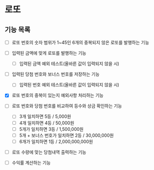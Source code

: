 # 로또

## 기능 목록
- [ ] 로또 번호의 숫자 범위가 1~45인 6개의 중복되지 않은 로또를 발행하는 기능
- [ ] 입력된 금액에 맞게 로또를 발행하는 기능 
  - [ ] 입력된 금액 예외 테스트(올바른 값이 입력되지 않을 시)
- [ ] 입력된 당첨 번호와 보너스 번호를 저장하는 기능
  - [ ] 입력된 번호 예외 테스트(올바른 값이 입력되지 않을 시)
- [X] 로또 번호의 중복이 있는지 예외사항 처리하는 기능
- [ ] 로또 번호와 당첨 번호를 비교하여 등수와 상금 확인하는 기능 
    - [ ] 3개 일치하면 5등 / 5,000원
    - [ ] 4개 일치하면 4등 / 50,000원
    - [ ] 5개가 일치하면 3등 / 1,500,000원
    - [ ] 5개 + 보너스 번호가 일치하면 2등 / 30,000,000원
    - [ ] 6개가 일치하면 1등 / 2,000,000,000원
- [ ] 로또 수량에 맞는 당첨내역 출력하는 기능
- [ ] 수익률 계산하는 기능

